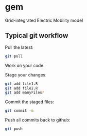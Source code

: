 # gem

Grid-integrated Electric Mobility model

## Typical git workflow

Pull the latest:

```bash
git pull
```

Work on your code.

Stage your changes:

```bash
git add file1.R
git add file2.R
git add manyFiles*
```

Commit the staged files:

```bash
git commit -m 
```

Push all commits back to github:

```bash
git push
```

